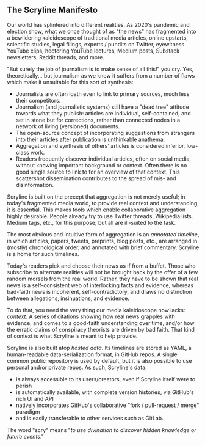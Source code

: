 
The Scryline Manifesto
----------------------

Our world has splintered into different realities. As 2020's pandemic and
election show, what we once thought of as "the news" has fragmented into a
bewildering kaleidoscope of traditional media articles, online upstarts,
scientific studies, legal filings, experts / pundits on Twitter, eyewitness
YouTube clips, hectoring YouTube lectures, Medium posts, Substack newsletters,
Reddit threads, and more.

"But surely the job of journalism is to make sense of all this!" you cry.
Yes, theoretically... but journalism as we know it suffers from a number
of flaws which make it unsuitable for this sort of synthesis:
* Journalists are often loath even to link to primary sources, much less
their competitors.
* Journalism (and journalistic systems) still have a "dead tree" attitude
towards what they publish: articles are individual, self-contained, and set
in stone but for corrections, rather than connected nodes in a network of
living (versioned) documents.
* The open-source concept of incorporating suggestions from strangers into
their articles after publication is unthinkable anathema.
* Aggregation and synthesis of others' articles is considered inferior, low-class work.
* Readers frequently discover individual articles, often on social media,
without knowing important background or context. Often there is no good single
source to link to for an overview of that context. This scattershot
dissemination contributes to the spread of mis- and disinformation.

Scryline is built on the precept that aggregation is not merely useful; in
today's fragmented media world, to provide real context and understanding, it
is essential. This makes tools which enable collaborative aggregation highly
desirable. People already try to use Twitter threads, Wikipedia lists. Medium
tags, etc., for this purpose; but all are ill-suited to the task.

The most obvious and intuitive form of aggregation is an _annotated timeline_,
in which articles, papers, tweets, preprints, blog posts, etc., are arranged
in (mostly) chronological order, and annotated with brief commentary. Scryline
is a home for such timelines.

Today's readers pick and choose their news as if from a buffet. Those who subscribe
to alternate realities will not be brought back by the offer of a few random
morsels from the real world. Rather, they have to be shown that real news is a
self-consistent web of interlocking facts and evidence, whereas bad-faith news
is incoherent, self-contradictory, and draws no distinction between allegations,
insinuations, and evidence.

To do that, you need the very thing our media kaleidoscope now lacks:
_context_. A series of citations showing how real news grapples with
evidence, and comes to a good-faith understanding over time, and/or how the erratic
claims of conspiracy theorists are driven by bad faith. That kind of context is
what Scryline is meant to help provide.

Scryline is also built atop _hosted data_. Its timelines are stored as YAML, a
human-readable data-serialization format, in GitHub repos. A single common
public repository is used by default, but it is also possible to use personal
and/or private repos. As such, Scryline's data:
* is always accessible to its users/creators, even if Scryline itself were to perish
* is automatically available, with complete version histories, via GitHub's rich UI and API
* natively incorporates GitHub's collaborative "fork / pull-request / merge" paradigm
* and is easily transferable to other services such as GitLab.

The word "scry" means "_to use divination to discover hidden knowledge or future events_."